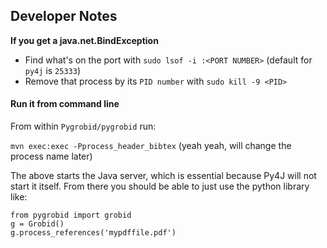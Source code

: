 ## Developer Notes

**If you get a java.net.BindException**

  * Find what's on the port with `sudo lsof -i :<PORT NUMBER>` (default for `py4j` is `25333`)
* Remove that process by its `PID number` with `sudo kill -9 <PID>`

#### Run it from command line

From within `Pygrobid/pygrobid` run:

`mvn exec:exec -Pprocess_header_bibtex` (yeah yeah, will change the process name later)

The above starts the Java server, which is essential because Py4J will not start it itself.
From there you should be able to just use the python library like:

```
from pygrobid import grobid
g = Grobid()
g.process_references('mypdffile.pdf')
```

